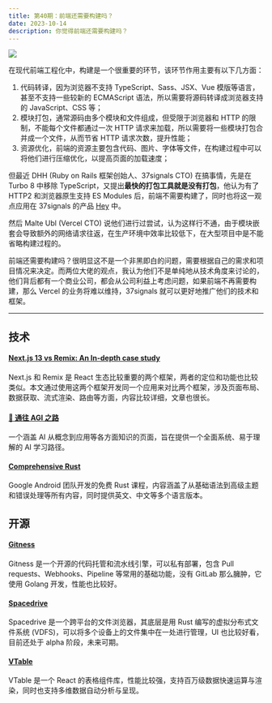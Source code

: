 ```yaml
---
title: 第40期：前端还需要构建吗？
date: 2023-10-14
description: 你觉得前端还需要构建吗？
---
```


![](/static/weekly/issue-40-cover.jpg)

在现代前端工程化中，构建是一个很重要的环节，该环节作用主要有以下几方面：

1. 代码转译，因为浏览器不支持 TypeScript、Sass、JSX、Vue 模版等语言，甚至不支持一些较新的 ECMAScript 语法，所以需要将源码转译成浏览器支持的 JavaScript、CSS 等；
2. 模块打包，通常源码由多个模块和文件组成，但受限于浏览器和 HTTP 的限制，不能每个文件都通过一次 HTTP 请求来加载，所以需要将一些模块打包合并成一个文件，从而节省 HTTP 请求次数，提升性能；
3. 资源优化，前端的资源主要包含代码、图片、字体等文件，在构建过程中可以将他们进行压缩优化，以提高页面的加载速度；

但最近 DHH (Ruby on Rails 框架创始人、37signals CTO) 在搞事情，先是在 Turbo 8 中移除 TypeScript，又提出**最快的打包工具就是没有打包**，他认为有了 HTTP2 和浏览器原生支持 ES Modules 后，前端不需要构建了，同时也将这一观点应用在 37signals 的产品 [Hey](https://www.hey.com) 中。

然后 Malte Ubl (Vercel CTO) 说他们进行过尝试，认为这样行不通，由于模块嵌套会导致额外的网络请求往返，在生产环境中效率比较低下，在大型项目中是不能省略构建过程的。

前端还需要构建吗？很明显这不是一个非黑即白的问题，需要根据自己的需求和项目情况来决定。而两位大佬的观点，我认为他们不是单纯地从技术角度来讨论的，他们背后都有一个商业公司，都会从公司利益上考虑问题，如果前端不再需要构建，那么 Vercel 的业务将难以维持，37signals 就可以更好地推广他们的技术和框架。

<hr />

## 技术

#### [Next.js 13 vs Remix: An In-depth case study](https://prateeksurana.me/blog/nextjs-13-vs-remix-an-in-depth-case-study/)

Next.js 和 Remix 是 React 生态比较重要的两个框架，两者的定位和功能也比较类似。本文通过使用这两个框架开发同一个应用来对比两个框架，涉及页面布局、数据获取、流式渲染、路由等方面，内容比较详细，文章也很长。

#### [🌈 通往 AGI 之路](http://waytoagi.com/)

一个涵盖 AI 从概念到应用等各方面知识的页面，旨在提供一个全面系统、易于理解的 AI 学习路径。

#### [Comprehensive Rust](https://google.github.io/comprehensive-rust/zh-CN/index.html)

Google Android 团队开发的免费 Rust 课程，内容涵盖了从基础语法到高级主题和错误处理等所有内容，同时提供英文、中文等多个语言版本。

## 开源

#### [Gitness](https://github.com/harness/gitness)

Gitness 是一个开源的代码托管和流水线引擎，可以私有部署，包含 Pull requests、Webhooks、Pipeline 等常用的基础功能，没有 GitLab 那么臃肿，它使用 Golang 开发，性能也比较好。

#### [Spacedrive](https://github.com/spacedriveapp/spacedrive)

Spacedrive 是一个跨平台的文件浏览器，其底层是用 Rust 编写的虚拟分布式文件系统 (VDFS)，可以将多个设备上的文件集中在一处进行管理，UI 也比较好看，目前还处于 alpha 阶段，未来可期。

#### [VTable](https://github.com/VisActor/VTable)

VTable 是一个 React 的表格组件库，性能比较强，支持百万级数据快速运算与渲染，同时也支持多维数据自动分析与呈现。
